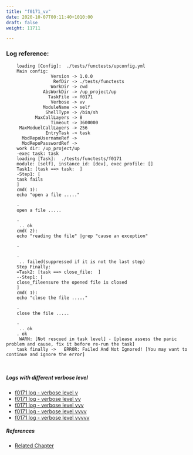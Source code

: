 ```yaml
---
title: "f0171_vv"
date: 2020-10-07T00:11:40+1010:00
draft: false
weight: 11711

---
```


### Log reference: <no value>

```
    loading [Config]:  ./tests/functests/upconfig.yml
    Main config:
                 Version -> 1.0.0
                  RefDir -> ./tests/functests
                 WorkDir -> cwd
              AbsWorkDir -> /up_project/up
                TaskFile -> f0171
                 Verbose -> vv
              ModuleName -> self
               ShellType -> /bin/sh
           MaxCallLayers -> 8
                 Timeout -> 3600000
     MaxModuelCallLayers -> 256
               EntryTask -> task
      ModRepoUsernameRef -> 
      ModRepoPasswordRef -> 
    work dir: /up_project/up
    -exec task: task
    loading [Task]:  ./tests/functests/f0171
    module: [self], instance id: [dev], exec profile: []
    Task1: [task ==> task:  ]
    -Step1: [
    task fails
    ]
    cmd( 1):
    echo "open a file ....."
    
    -
    open a file .....
    
    -
     .. ok
    cmd( 2):
    echo "reading the file" |grep "cause an exception"
    
    -
    
    -
     .. failed(suppressed if it is not the last step)
    Step Finally:
    =Task2: [task ==> close_file:  ]
    --Step1: [
    close_fileensure the opened file is closed
    ]
    cmd( 1):
    echo "close the file ....."
    
    -
    close the file .....
    
    -
     .. ok
    . ok
     WARN: [Not rescued in task level] - [please assess the panic problem and cause, fix it before re-run the task]
    task finally ->   ERROR: Failed And Not Ignored! [You may want to continue and ignore the error]
    
    
```

##### Logs with different verbose level
* [f0171 log - verbose level v](../../logs/f0171_v)
* [f0171 log - verbose level vv](../../logs/f0171_vv)
* [f0171 log - verbose level vvv](../../logs/f0171_vvv)
* [f0171 log - verbose level vvvv](../../logs/f0171_vvvv)
* [f0171 log - verbose level vvvvv](../../logs/f0171_vvvvv)

##### References
* [Related Chapter](../../flow-controll/f0171)
